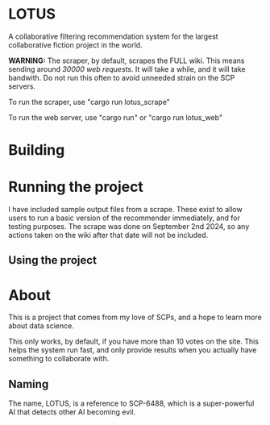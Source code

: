 # LOTUS
A collaborative filtering recommendation system for the largest collaborative fiction project in the world.

**WARNING:** The scraper, by default, scrapes the FULL wiki. This means sending around *30000 web requests*. 
It will take a while, and it will take bandwith. Do not run this often to avoid unneeded strain on the SCP servers.

To run the scraper, use "cargo run lotus_scrape"

To run the web server, use "cargo run" or "cargo run lotus_web"

# Building

# Running the project
I have included sample output files from a scrape. These exist to allow users to run a basic version of the recommender immediately, and for testing purposes.
The scrape was done on September 2nd 2024, so any actions taken on the wiki after that date will not be included.

## Using the project

# About
This is a project that comes from my love of SCPs, and a hope to learn more about data science.

This only works, by default, if you have more than 10 votes on the site. 
This helps the system run fast, and only provide results when you actually have something to collaborate with.

## Naming

The name, LOTUS, is a reference to SCP-6488, which is a super-powerful AI that detects other AI becoming evil.
